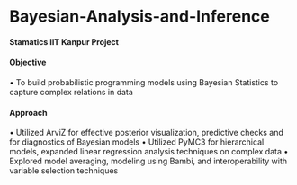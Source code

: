 # Bayesian-Analysis-and-Inference
#### Stamatics IIT Kanpur Project

#### Objective 
• To build probabilistic programming models using Bayesian Statistics to capture complex relations in data
#### Approach
• Utilized ArviZ for effective posterior visualization, predictive checks and for diagnostics of Bayesian models
• Utilized PyMC3 for hierarchical models, expanded linear regression analysis techniques on complex data
• Explored model averaging, modeling using Bambi, and interoperability with variable selection techniques
